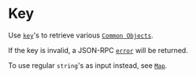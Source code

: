 # Key
Use [`key`](/common-objects/key.md)'s to retrieve various [`Common Objects`](/common-objects/common-objects.md).

If the key is invalid, a JSON-RPC [`error`](/json-rpc/json-rpc.md#example-json-rpc-20-failed-response) will be returned.

To use regular `string`'s as input instead, see [`Map`](/json-rpc/map/map.md).
